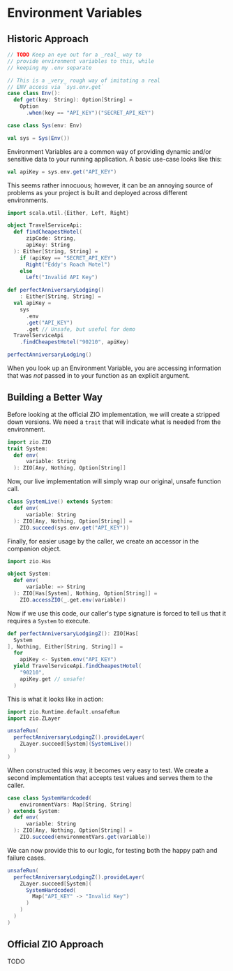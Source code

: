 # Environment Variables

## Historic Approach

```scala mdoc:invisible
// TODO Keep an eye out for a _real_ way to
// provide environment variables to this, while
// keeping my .env separate

// This is a _very_ rough way of imitating a real
// ENV access via `sys.env.get`
case class Env():
  def get(key: String): Option[String] =
    Option
      .when(key == "API_KEY")("SECRET_API_KEY")

case class Sys(env: Env)

val sys = Sys(Env())
```

Environment Variables are a common way of providing dynamic and/or sensitive data to your running application.
A basic use-case looks like this:

```scala mdoc
val apiKey = sys.env.get("API_KEY")
```

This seems rather innocuous; however, it can be an annoying source of problems as your project is built and deployed across different environments.

```scala mdoc:invisible
import scala.util.{Either, Left, Right}

object TravelServiceApi:
  def findCheapestHotel(
      zipCode: String,
      apiKey: String
  ): Either[String, String] =
    if (apiKey == "SECRET_API_KEY")
      Right("Eddy's Roach Motel")
    else
      Left("Invalid API Key")
```

```scala mdoc
def perfectAnniversaryLodging()
    : Either[String, String] =
  val apiKey =
    sys
      .env
      .get("API_KEY")
      .get // Unsafe, but useful for demo
  TravelServiceApi
    .findCheapestHotel("90210", apiKey)

perfectAnniversaryLodging()
```

When you look up an Environment Variable, you are accessing information that was _not_ passed in to your function as an explicit argument.


## Building a Better Way
Before looking at the official ZIO implementation, we will create a stripped down versions.
We need a `trait` that will indicate what is needed from the environment.

```scala mdoc
import zio.ZIO
trait System:
  def env(
      variable: String
  ): ZIO[Any, Nothing, Option[String]]
```

Now, our live implementation will simply wrap our original, unsafe function call.

```scala mdoc
class SystemLive() extends System:
  def env(
      variable: String
  ): ZIO[Any, Nothing, Option[String]] =
    ZIO.succeed(sys.env.get("API_KEY"))
```

Finally, for easier usage by the caller, we create an accessor in the companion object.

```scala mdoc
import zio.Has

object System:
  def env(
      variable: => String
  ): ZIO[Has[System], Nothing, Option[String]] =
    ZIO.accessZIO(_.get.env(variable))
```

Now if we use this code, our caller's type signature is forced to tell us that it requires a `System` to execute.

```scala mdoc
def perfectAnniversaryLodgingZ(): ZIO[Has[
  System
], Nothing, Either[String, String]] =
  for
    apiKey <- System.env("API_KEY")
  yield TravelServiceApi.findCheapestHotel(
    "90210",
    apiKey.get // unsafe!
  )
```

This is what it looks like in action:

```scala mdoc
import zio.Runtime.default.unsafeRun
import zio.ZLayer

unsafeRun(
  perfectAnniversaryLodgingZ().provideLayer(
    ZLayer.succeed[System](SystemLive())
  )
)
```

When constructed this way, it becomes very easy to test.
We create a second implementation that accepts test values and serves them to the caller.

```scala mdoc
case class SystemHardcoded(
    environmentVars: Map[String, String]
) extends System:
  def env(
      variable: String
  ): ZIO[Any, Nothing, Option[String]] =
    ZIO.succeed(environmentVars.get(variable))
```

We can now provide this to our logic, for testing both the happy path and failure cases.

```scala mdoc
unsafeRun(
  perfectAnniversaryLodgingZ().provideLayer(
    ZLayer.succeed[System](
      SystemHardcoded(
        Map("API_KEY" -> "Invalid Key")
      )
    )
  )
)
```


## Official ZIO Approach

TODO